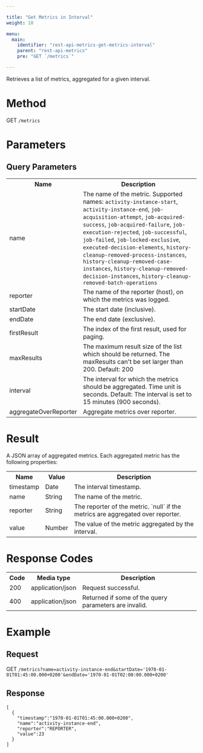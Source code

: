 ```yaml
---

title: "Get Metrics in Interval"
weight: 10

menu:
  main:
    identifier: "rest-api-metrics-get-metrics-interval"
    parent: "rest-api-metrics"
    pre: "GET `/metrics`"

---
```


Retrieves a list of metrics, aggregated for a given interval.

# Method

GET `/metrics`


# Parameters

## Query Parameters

<table class="table table-striped">
  <tr>
    <th>Name</th>
    <th>Description</th>
  </tr>
  <tr>
    <td>name</td>
    <td>The name of the metric. Supported names:
      <code>activity-instance-start</code>,
      <code>activity-instance-end</code>,
      <code>job-acquisition-attempt</code>,
      <code>job-acquired-success</code>,
      <code>job-acquired-failure</code>,
      <code>job-execution-rejected</code>,
      <code>job-successful</code>,
      <code>job-failed</code>,
      <code>job-locked-exclusive</code>,
      <code>executed-decision-elements</code>,
      <code>history-cleanup-removed-process-instances</code>,
      <code>history-cleanup-removed-case-instances</code>,
      <code>history-cleanup-removed-decision-instances</code>,
      <code>history-cleanup-removed-batch-operations</code>
    </td>
  </tr>
  <tr>
    <td>reporter</td>
    <td>The name of the reporter (host), on which the metrics was logged.</td>
  </tr>
  <tr>
    <td>startDate</td>
    <td>The start date (inclusive).</td>
  </tr>
  <tr>
    <td>endDate</td>
    <td>The end date (exclusive).</td>
  </tr>
  <tr>
    <td>firstResult</td>
    <td>The index of the first result, used for paging.</td>
  </tr>
  <tr>
    <td>maxResults</td>
    <td>The maximum result size of the list which should be returned. The maxResults can't be set larger than 200. Default: 200</td>
  </tr>
  <tr>
    <td>interval</td>
    <td>The interval for which the metrics should be aggregated. Time unit is seconds. 
        Default: The interval is set to 15 minutes (900 seconds).</td>
  </tr>
  <tr>
    <td>aggregateOverReporter</td>
    <td>Aggregate metrics over reporter.</td>
  </tr>
</table>

# Result

A JSON array of aggregated metrics. Each aggregated metric has the following properties:

<table class="table table-striped">
  <tr>
    <th>Name</th>
    <th>Value</th>
    <th>Description</th>
  </tr>
  <tr>
    <td>timestamp</td>
    <td>Date</td>
    <td>The interval timestamp.</td>
  </tr>
  <tr>
    <td>name</td>
    <td>String</td>
    <td>The name of the metric.</td>
  </tr>
  <tr>
    <td>reporter</td>
    <td>String</td>
    <td>The reporter of the metric. `null` if the metrics are aggregated over reporter.</td>
  </tr>
  <tr>
    <td>value</td>
    <td>Number</td>
    <td>The value of the metric aggregated by the interval.</td>
  </tr>
</table>


# Response Codes


<table class="table table-striped">
  <tr>
    <th>Code</th>
    <th>Media type</th>
    <th>Description</th>
  </tr>
  <tr>
    <td>200</td>
    <td>application/json</td>
    <td>Request successful.</td>
  </tr>
  <tr>
    <td>400</td>
    <td>application/json</td>
    <td>Returned if some of the query parameters are invalid.</td>
  </tr>
</table>


# Example

## Request

GET `/metrics?name=activity-instance-end&startDate='1970-01-01T01:45:00.000+0200'&endDate='1970-01-01T02:00:00.000+0200'`

## Response

    [
      {
        "timestamp":"1970-01-01T01:45:00.000+0200",
        "name":"activity-instance-end",
        "reporter":"REPORTER",
        "value":23
      }
    ]
